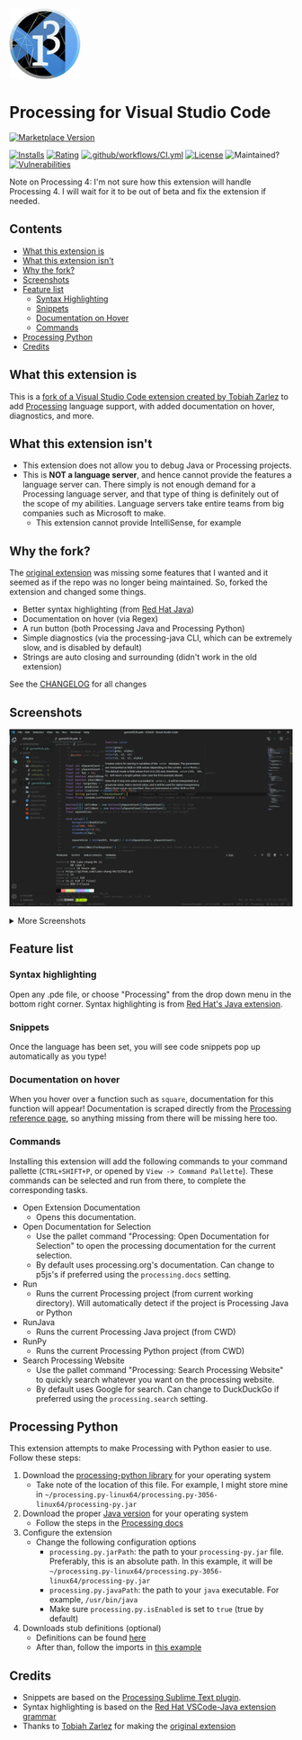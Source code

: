 <img width="25%" src="./images/icon.png" alt="icon"/>

# Processing for Visual Studio Code

[![Marketplace Version](https://vsmarketplacebadge.apphb.com/version/Luke-zhang-04.processing-vscode.svg?style=for-the-badge&logo=visual-studio-code&logoColor=007ACC&color=007ACC&labelColor=083254)](https://marketplace.visualstudio.com/items?itemName=Luke-zhang-04.processing-vscode)

[![Installs](https://vsmarketplacebadge.apphb.com/installs-short/Luke-zhang-04.processing-vscode.svg?style=flat-square)](https://marketplace.visualstudio.com/items?itemName=Luke-zhang-04.processing-vscode)
[![Rating](https://vsmarketplacebadge.apphb.com/rating-star/Luke-zhang-04.processing-vscode.svg?style=flat-square)](https://marketplace.visualstudio.com/items?itemName=Luke-zhang-04.processing-vscode)
[![.github/workflows/CI.yml](https://img.shields.io/github/workflow/status/Luke-zhang-04/processing-vscode/Node.js%20CI?label=CI&logo=github&style=flat-square)](https://github.com/Luke-zhang-04/processing-vscode/actions)
[![License](https://img.shields.io/github/license/Luke-zhang-04/processing-vscode?style=flat-square)](./LICENSE)
![Maintained?](https://img.shields.io/maintenance/yes/2021?style=flat-square)
[![Vulnerabilities](https://snyk.io/test/github/Luke-zhang-04/processing-vscode/badge.svg?style=flat-square)](https://snyk.io/test/github/Luke-zhang-04/processing-vscode)

Note on Processing 4: I'm not sure how this extension will handle Processing 4. I will wait for it to be out of beta and fix the extension if needed.

## Contents

-   [What this extension is](#what-this-extension-is)
-   [What this extension isn't](#what-this-extension-isnt)
-   [Why the fork?](#why-the-fork)
-   [Screenshots](#screenshots)
-   [Feature list](#feature-list)
    -   [Syntax Highlighting](#syntax-highlighting)
    -   [Snippets](#snippets)
    -   [Documentation on Hover](#documentation-on-hover)
    -   [Commands](#commands)
-   [Processing Python](#processing-python)
-   [Credits](#credits)

## What this extension is

This is a [fork of a Visual Studio Code extension created by Tobiah Zarlez](https://github.com/TobiahZ/processing-vscode) to add [Processing](https://processing.org/) language support, with added documentation on hover, diagnostics, and more.

## What this extension isn't

-   This extension does not allow you to debug Java or Processing projects.
-   This is **NOT a language server**, and hence cannot provide the features a language server can. There simply is not enough demand for a Processing language server, and that type of thing is definitely out of the scope of my abilities. Language servers take entire teams from big companies such as Microsoft to make.
    -   This extension cannot provide IntelliSense, for example

## Why the fork?

The [original extension](https://github.com/TobiahZ/processing-vscode) was missing some features that I wanted and it seemed as if the repo was no longer being maintained. So, forked the extension and changed some things.

-   Better syntax highlighting (from [Red Hat Java](https://github.com/redhat-developer/vscode-java/blob/master/syntaxes/java.tmLanguage.json))
-   Documentation on hover (via Regex)
-   A run button (both Processing Java and Processing Python)
-   Simple diagnostics (via the processing-java CLI, which can be extremely slow, and is disabled by default)
-   Strings are auto closing and surrounding (didn't work in the old extension)

See the [CHANGELOG](https://github.com/Luke-zhang-04/processing-vscode/blob/main/CHANGELOG.md) for all changes

## Screenshots

![Hover](https://raw.githubusercontent.com/Luke-zhang-04/processing-vscode/main/media/hover-1.png)

<details>
<summary>More Screenshots</summary>

![Hover](https://raw.githubusercontent.com/Luke-zhang-04/processing-vscode/main/media/hover-2.png)
![Error](https://raw.githubusercontent.com/Luke-zhang-04/processing-vscode/main/media/error.png)

</details>

## Feature list

### Syntax highlighting

Open any .pde file, or choose "Processing" from the drop down menu in the bottom right corner. Syntax highlighting is from [Red Hat's Java extension](https://github.com/redhat-developer/vscode-java/blob/master/syntaxes/java.tmLanguage.json).

### Snippets

Once the language has been set, you will see code snippets pop up automatically as you type!

### Documentation on hover

When you hover over a function such as `square`, documentation for this function will appear! Documentation is scraped directly from the [Processing reference page](https://processing.org/reference/), so anything missing from there will be missing here too.

### Commands

Installing this extension will add the following commands to your command pallette (`CTRL+SHIFT+P`, or opened by `View -> Command Pallette`). These commands can be selected and run from there, to complete the corresponding tasks.

-   Open Extension Documentation
    -   Opens this documentation.
-   Open Documentation for Selection
    -   Use the pallet command "Processing: Open Documentation for Selection" to open the processing documentation for the current selection.
    -   By default uses processing.org's documentation. Can change to p5js's if preferred using the `processing.docs` setting.
-   Run
    -   Runs the current Processing project (from current working directory). Will automatically detect if the project is Processing Java or Python
-   RunJava
    -   Runs the current Processing Java project (from CWD)
-   RunPy
    -   Runs the current Processing Python project (from CWD)
-   Search Processing Website
    -   Use the pallet command "Processing: Search Processing Website" to quickly search whatever you want on the processing website.
    -   By default uses Google for search. Can change to DuckDuckGo if preferred using the `processing.search` setting.

## Processing Python

This extension attempts to make Processing with Python easier to use. Follow these steps:

1. Download the [processing-python library](https://py.processing.org/tutorials/command-line/#requirements) for your operating system
    - Take note of the location of this file. For example, I might store mine in `~/processing.py-linux64/processing.py-3056-linux64/processing-py.jar`
2. Download the proper [Java version](https://py.processing.org/tutorials/command-line/#requirements) for your operating system
    - Follow the steps in the [Processing docs](https://py.processing.org/tutorials/command-line/#requirements)
3. Configure the extension
    - Change the following configuration options
        - `processing.py.jarPath`: the path to your `processing-py.jar` file. Preferably, this is an absolute path. In this example, it will be `~/processing.py-linux64/processing.py-3056-linux64/processing-py.jar`
        - `processing.py.javaPath`: the path to your `java` executable. For example, `/usr/bin/java`
        - Make sure `processing.py.isEnabled` is set to `true` (true by default)
4. Downloads stub definitions (optional)
    - Definitions can be found [here](https://github.com/Abdulla060/Processing.py-intellisense/blob/master/lib/Processing3.pyi)
    - After than, follow the imports in [this example](https://github.com/Abdulla060/Processing.py-intellisense/blob/master/Example.py)

## Credits

-   Snippets are based on the [Processing Sublime Text plugin](https://github.com/b-g/processing-sublime).
-   Syntax highlighting is based on the [Red Hat VSCode-Java extension grammar](https://github.com/redhat-developer/vscode-java/blob/master/syntaxes/java.tmLanguage.json)
-   Thanks to [Tobiah Zarlez](https://github.com/TobiahZ) for making the [original extension](https://github.com/TobiahZ/processing-vscode)
